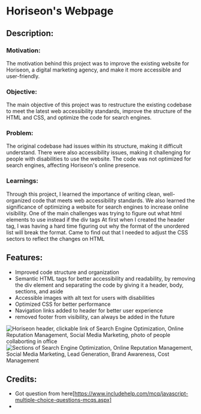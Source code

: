 # Horiseon's Webpage

## Description:
### Motivation:
The motivation behind this project was to improve the existing website for Horiseon, a digital marketing agency, and make it more accessible and user-friendly.

### Objective:
The main objective of this project was to restructure the existing codebase to meet the latest web accessibility standards, improve the structure of the HTML and CSS, and optimize the code for search engines.

### Problem:
The original codebase had issues within its structure, making it difficult understand. There were also accessibility issues, making it challenging for people with disabilities to use the website. The code was not optimized for search engines, affecting Horiseon's online presence.

### Learnings:
Through this project, I learned the importance of writing clean, well-organized code that meets web accessibility standards. We also learned the significance of optimizing a website for search engines to increase online visibility. One of the main challenges was trying to figure out what html elements to use instead if the div tags 
At first when I created the header tag, I was having a hard time figuring out why the format of the unordered list will break the format. Came to find out that I needed to adjust the CSS sectors to reflect the changes on HTML

## Features:
* Improved code structure and organization
* Semantic HTML tags for better accessibility and readability, by removing the div element and separating the code by giving it a header, body, sections, and aside
* Accessible images with alt text for users with disabilities
* Optimized CSS for better performance
* Navigation links added to header for better user experience
* removed footer from visibility, can always be added in the future

![Horiseon header, clickable link of Search Engine Optimization, Online Reputation Management, Social Media Marketing, photo of people collaborting in office](assets/images/Horiseon%20header.png)
![Sections of Search Engine Optimization, Online Reputation Management, Social Media Marketing, Lead Generation, Brand Awareness, Cost Management ](assets/images/Horiseon%20sections.png)

## Credits:
* Got question from here[https://www.includehelp.com/mcq/javascript-multiple-choice-questions-mcqs.aspx]
* 

